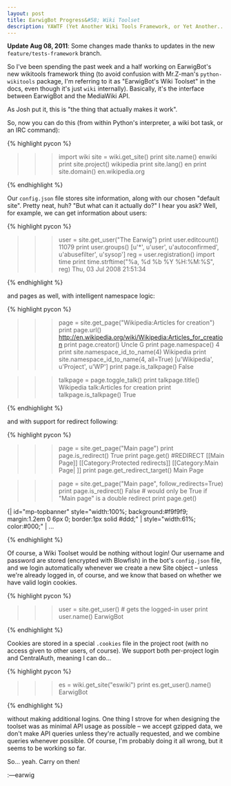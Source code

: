 ```yaml
---
layout: post
title: EarwigBot Progress&#58; Wiki Toolset
description: YAWTF (Yet Another Wiki Tools Framework, or Yet Another... WTF?)
---
```


__Update Aug 08, 2011__: Some changes made thanks to updates in the new
`feature/tests-framework` branch.

So I've been spending the past week and a half working on EarwigBot's new
wikitools framework thing (to avoid confusion with Mr.Z-man's
`python-wikitools` package, I'm referring to it as "EarwigBot's Wiki Toolset"
in the docs, even though it's just `wiki` internally). Basically, it's the
interface between EarwigBot and the MediaWiki API.

As Josh put it, this is "the thing that actually makes it work".

So, now you can do this (from within Python's interpreter, a wiki bot task, or
an IRC command):

{% highlight pycon %}

>>> import wiki
>>> site = wiki.get_site()
>>> print site.name()
enwiki
>>> print site.project()
wikipedia
>>> print site.lang()
en
>>> print site.domain()
en.wikipedia.org

{% endhighlight %}

Our `config.json` file stores site information, along with our chosen "default
site". Pretty neat, huh? "But what can it actually do?" I hear you ask? Well,
for example, we can get information about users:

{% highlight pycon %}

>>> user = site.get_user("The Earwig")
>>> print user.editcount()
11079
>>> print user.groups()
[u'*', u'user', u'autoconfirmed', u'abusefilter', u'sysop']
>>> reg = user.registration()
>>> import time
>>> print time.strftime("%a, %d %b %Y %H:%M:%S", reg)
Thu, 03 Jul 2008 21:51:34

{% endhighlight %}

and pages as well, with intelligent namespace logic:

{% highlight pycon %}

>>> page = site.get_page("Wikipedia:Articles for creation")
>>> print page.url()
http://en.wikipedia.org/wiki/Wikipedia:Articles_for_creation
>>> print page.creator()
Uncle G
>>> print page.namespace()
4
>>> print site.namespace_id_to_name(4)
Wikipedia
>>> print site.namespace_id_to_name(4, all=True)
[u'Wikipedia', u'Project', u'WP']
>>> print page.is_talkpage()
False

>>> talkpage = page.toggle_talk()
>>> print talkpage.title()
Wikipedia talk:Articles for creation
>>> print talkpage.is_talkpage()
True

{% endhighlight %}

and with support for redirect following:

{% highlight pycon %}

>>> page = site.get_page("Main page")
>>> print page.is_redirect()
True
>>> print page.get()
#REDIRECT [[Main Page]]
[[Category:Protected redirects]]
[[Category:Main Page| ]]
>>> print page.get_redirect_target()
Main Page

>>> page = site.get_page("Main page", follow_redirects=True)
>>> print page.is_redirect()
False  # would only be True if "Main page" is a double redirect
>>> print page.get()
<!--        BANNER ACROSS TOP OF PAGE        -->
{| id="mp-topbanner" style="width:100%; background:#f9f9f9; margin:1.2em 0 6px 0; border:1px solid #ddd;"
| style="width:61%; color:#000;" |
...

{% endhighlight %}

Of course, a Wiki Toolset would be nothing without login! Our username and
password are stored (encrypted with Blowfish) in the bot's `config.json` file,
and we login automatically whenever we create a new Site object &ndash; unless
we're already logged in, of course, and we know that based on whether we have
valid login cookies.

{% highlight pycon %}

>>> user = site.get_user()  # gets the logged-in user
>>> print user.name()
EarwigBot

{% endhighlight %}

Cookies are stored in a special `.cookies` file in the project root (with no
access given to other users, of course). We support both per-project login and
CentralAuth, meaning I can do...

{% highlight pycon %}

>>> es = wiki.get_site("eswiki")
>>> print es.get_user().name()
EarwigBot

{% endhighlight %}

without making additional logins. One thing I strove for when designing the
toolset was as minimal API usage as possible &ndash; we accept gzipped data, we
don't make API queries unless they're actually requested, and we combine
queries whenever possible. Of course, I'm probably doing it all wrong, but
it seems to be working so far.

So... yeah. Carry on then!

:&mdash;earwig
